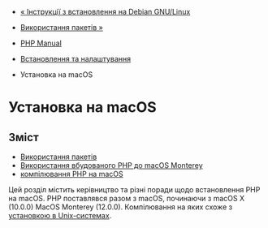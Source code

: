 - [« Інструкції з встановлення на Debian
GNU/Linux](install.unix.debian.md)
- [Використання пакетів »](install.macosx.packages.md)

- [PHP Manual](index.md)
- [Встановлення та налаштування](install.md)
- Установка на macOS

# Установка на macOS

## Зміст

- [Використання пакетів](install.macosx.packages.md)
- [Використання вбудованого PHP до macOS
Monterey](install.macosx.bundled.md)
- [компілювання PHP на macOS](install.macosx.compile.md)

Цей розділ містить керівництво та різні поради щодо встановлення PHP на
macOS. PHP поставлявся разом з macOS, починаючи з macOS X (10.0.0)
MacOS Monterey (12.0.0). Компілювання на яких схоже з [установкою в
Unix-системах](install.unix.md).

